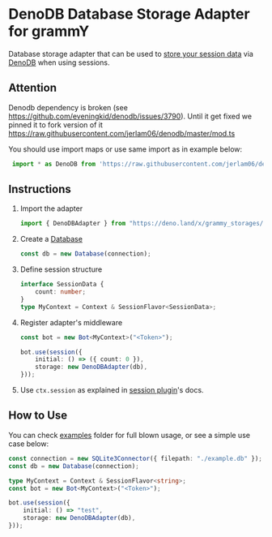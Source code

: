 # DenoDB Database Storage Adapter for grammY

Database storage adapter that can be used to [store your session data](https://grammy.dev/plugins/session.html) via [DenoDB](https://github.com/eveningkid/denodb) when using sessions.

## Attention

Denodb dependency is broken (see https://github.com/eveningkid/denodb/issues/3790). Until it get fixed we pinned it to fork version of it https://raw.githubusercontent.com/jerlam06/denodb/master/mod.ts

You should use import maps or use same import as in example below: 

```ts
 import * as DenoDB from 'https://raw.githubusercontent.com/jerlam06/denodb/master/mod.ts'
```


## Instructions

1. Import the adapter

   ```ts
   import { DenoDBAdapter } from "https://deno.land/x/grammy_storages/denodb/src/mod.ts";
   ```

2. Create a [Database](https://github.com/eveningkid/denodb#first-steps)

   ```ts
   const db = new Database(connection);
   ```

3. Define session structure

   ```ts
   interface SessionData {
       count: number;
   }
   type MyContext = Context & SessionFlavor<SessionData>;
   ```

4. Register adapter's middleware

   ```ts
   const bot = new Bot<MyContext>("<Token>");

   bot.use(session({
       initial: () => ({ count: 0 }),
       storage: new DenoDBAdapter(db),
   }));
   ```

5. Use `ctx.session` as explained in [session plugin](https://grammy.dev/plugins/session.html)'s docs.

## How to Use

You can check [examples](./examples) folder for full blown usage, or see a simple use case below:

```ts
const connection = new SQLite3Connector({ filepath: "./example.db" });
const db = new Database(connection);

type MyContext = Context & SessionFlavor<string>;
const bot = new Bot<MyContext>("<Token>");

bot.use(session({
    initial: () => "test",
    storage: new DenoDBAdapter(db),
}));
```
